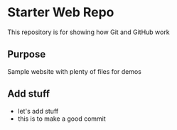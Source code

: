 # Starter Web Repo

This repository is for showing how Git and GitHub work

## Purpose

Sample website with plenty of files for demos

## Add stuff
- let's add stuff
- this is to make a good commit

